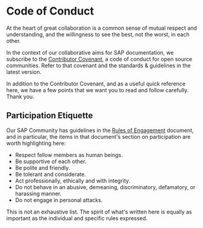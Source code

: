 # Code of Conduct

At the heart of great collaboration is a common sense of mutual respect and understanding, and the willingness to see the best, not the worst, in each other.

In the context of our collaborative aims for SAP documentation, we subscribe to the [Contributor Covenant][contributor-covenant], a code of conduct for open source communities. Refer to that covenant and the standards & guidelines in the latest version.

In addition to the Contributor Covenant, and as a useful quick reference here, we have a few points that we want you to read and follow carefully. Thank you.

## Participation Etiquette

Our SAP Community has guidelines in the [Rules of Engagement][rules-of-engagement] document, and in particular, the items in that document's section on participation are worth highlighting here:

- Respect fellow members as human beings.
- Be supportive of each other.
- Be polite and friendly.
- Be tolerant and considerate.
- Act professionally, ethically and with integrity.
- Do not behave in an abusive, demeaning, discriminatory, defamatory, or harassing manner.
- Do not engage in personal attacks.

This is not an exhaustive list. The spirit of what's written here is equally as important as the individual and specific rules expressed.

[contributor-covenant]: https://www.contributor-covenant.org/
[rules-of-engagement]: https://community.sap.com/resources/rules-of-engagement
